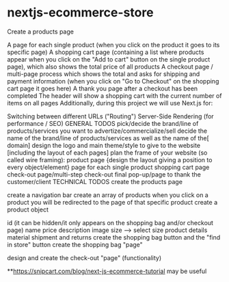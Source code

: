 # nextjs-ecommerce-store


Create a products page

A page for each single product (when you click on the product it goes to its specific page)
A shopping cart page (containing a list where products appear when you click on the "Add to cart" button on the single product page), which also shows the total price of all products
A checkout page / multi-page process which shows the total and asks for shipping and payment information (when you click on "Go to Checkout" on the shopping cart page it goes here)
A thank you page after a checkout has been completed
The header will show a shopping cart with the current number of items on all pages
Additionally, during this project we will use Next.js for:

Switching between different URLs ("Routing")
Server-Side Rendering (for performance / SEO)
GENERAL TODOS
 pick/decide the brand/line of products/services you want to advertize/commercialize/sell
 decide the name of the brand/line of products/services as well as the name of the[ domain]
 design the logo and main theme/style to give to the website [including the layout of each pages]
 plan the frame of your website (so called wire framing):
 product page {design the layout giving a position to every object/element}
 page for each single product
 shopping cart page
 check-out page/multi-step check-out
 final pop-up/page to thank the customer/client
TECHNICAL TODOS
 create the products page

 create a navigation bar
 create an array of products
 when you click on a product you will be redirected to the page of that specific product
 create a product object

 id (it can be hidden/it only appears on the shopping bag and/or checkout page)
 name
 price
 description
 image
 size --> select size
 product details
 material
 shipment and returns
 create the shopping bag button and the "find in store" button
 create the shopping bag "page"

 design and create the check-out "page" (functionality)

**https://snipcart.com/blog/next-js-ecommerce-tutorial may be useful
